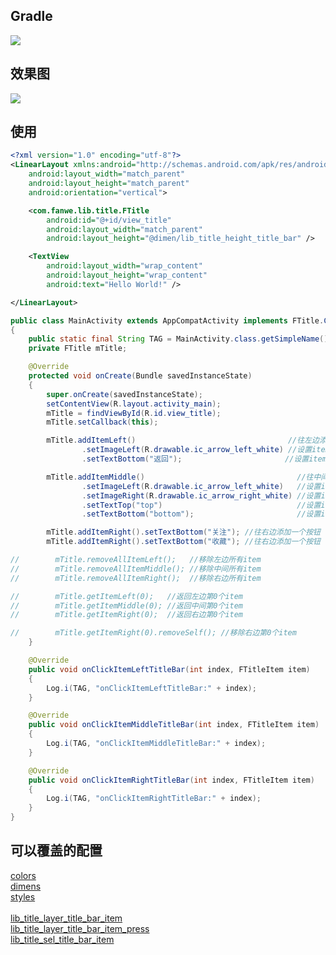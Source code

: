 ## Gradle
[![](https://jitpack.io/v/zj565061763/title.svg)](https://jitpack.io/#zj565061763/title)


## 效果图
![](http://thumbsnap.com/i/W9PZ6Ish.gif?0128)

## 使用

```xml
<?xml version="1.0" encoding="utf-8"?>
<LinearLayout xmlns:android="http://schemas.android.com/apk/res/android"
    android:layout_width="match_parent"
    android:layout_height="match_parent"
    android:orientation="vertical">

    <com.fanwe.lib.title.FTitle
        android:id="@+id/view_title"
        android:layout_width="match_parent"
        android:layout_height="@dimen/lib_title_height_title_bar" />

    <TextView
        android:layout_width="wrap_content"
        android:layout_height="wrap_content"
        android:text="Hello World!" />

</LinearLayout>
```

```java
public class MainActivity extends AppCompatActivity implements FTitle.Callback
{
    public static final String TAG = MainActivity.class.getSimpleName();
    private FTitle mTitle;

    @Override
    protected void onCreate(Bundle savedInstanceState)
    {
        super.onCreate(savedInstanceState);
        setContentView(R.layout.activity_main);
        mTitle = findViewById(R.id.view_title);
        mTitle.setCallback(this);

        mTitle.addItemLeft()                                  //往左边添加一个item
                .setImageLeft(R.drawable.ic_arrow_left_white) //设置item左边的图标
                .setTextBottom("返回");                       //设置item底部的文字

        mTitle.addItemMiddle()                                  //往中间添加一个item，中间的按钮默认是不可点击的(item.setClickable(false))
                .setImageLeft(R.drawable.ic_arrow_left_white)   //设置item左边的图标
                .setImageRight(R.drawable.ic_arrow_right_white) //设置item右边的图标
                .setTextTop("top")                              //设置item顶部的文字
                .setTextBottom("bottom");                       //设置item底部的文字

        mTitle.addItemRight().setTextBottom("关注"); //往右边添加一个按钮
        mTitle.addItemRight().setTextBottom("收藏"); //往右边添加一个按钮

//        mTitle.removeAllItemLeft();   //移除左边所有item
//        mTitle.removeAllItemMiddle(); //移除中间所有item
//        mTitle.removeAllItemRight();  //移除右边所有item

//        mTitle.getItemLeft(0);   //返回左边第0个item
//        mTitle.getItemMiddle(0); //返回中间第0个item
//        mTitle.getItemRight(0);  //返回右边第0个item

//        mTitle.getItemRight(0).removeSelf(); //移除右边第0个item
    }

    @Override
    public void onClickItemLeftTitleBar(int index, FTitleItem item)
    {
        Log.i(TAG, "onClickItemLeftTitleBar:" + index);
    }

    @Override
    public void onClickItemMiddleTitleBar(int index, FTitleItem item)
    {
        Log.i(TAG, "onClickItemMiddleTitleBar:" + index);
    }

    @Override
    public void onClickItemRightTitleBar(int index, FTitleItem item)
    {
        Log.i(TAG, "onClickItemRightTitleBar:" + index);
    }
}
```

## 可以覆盖的配置
[colors](https://github.com/zj565061763/title/blob/master/lib/src/main/res/values/colors.xml)
<br>
[dimens](https://github.com/zj565061763/title/blob/master/lib/src/main/res/values/dimens.xml)
<br>
[styles](https://github.com/zj565061763/title/blob/master/lib/src/main/res/values/styles.xml)
<br>
<br>
[lib_title_layer_title_bar_item](https://github.com/zj565061763/title/blob/master/lib/src/main/res/drawable/lib_title_layer_title_bar_item.xml)
<br>
[lib_title_layer_title_bar_item_press](https://github.com/zj565061763/title/blob/master/lib/src/main/res/drawable/lib_title_layer_title_bar_item_press.xml)
<br>
[lib_title_sel_title_bar_item](https://github.com/zj565061763/title/blob/master/lib/src/main/res/drawable/lib_title_sel_title_bar_item.xml)
<br>

